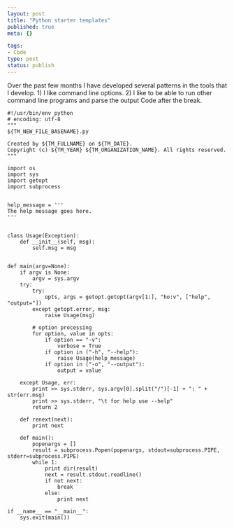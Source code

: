 ```yaml
---
layout: post
title: "Python starter templates"
published: true
meta: {}

tags:
- Code
type: post
status: publish
---
```

Over the past few months I have developed several patterns in the tools that I develop. 1) I like command line options. 2) I like to be able to run other command line programs and parse the output Code after the break.


    #!/usr/bin/env python
    # encoding: utf-8
    """
    ${TM_NEW_FILE_BASENAME}.py

    Created by ${TM_FULLNAME} on ${TM_DATE}.
    Copyright (c) ${TM_YEAR} ${TM_ORGANIZATION_NAME}. All rights reserved.
    """

    import os
    import sys
    import getopt
    import subprocess


    help_message = '''
    The help message goes here.
    '''


    class Usage(Exception):
        def __init__(self, msg):
            self.msg = msg


    def main(argv=None):
        if argv is None:
            argv = sys.argv
        try:
            try:
                opts, args = getopt.getopt(argv[1:], "ho:v", ["help", "output="])
            except getopt.error, msg:
                raise Usage(msg)

            # option processing
            for option, value in opts:
                if option == "-v":
                    verbose = True
                if option in ("-h", "--help"):
                    raise Usage(help_message)
                if option in ("-o", "--output"):
                    output = value

        except Usage, err:
            print >> sys.stderr, sys.argv[0].split("/")[-1] + ": " + str(err.msg)
            print >> sys.stderr, "\t for help use --help"
            return 2

        def renext(next):
            print next

        def main():
            popenargs = []
            result = subprocess.Popen(popenargs, stdout=subprocess.PIPE, stderr=subprocess.PIPE)
            while 1:
                print dir(result)
                next = result.stdout.readline()
                if not next:
                    break
                else:
                    print next

    if __name__ == "__main__":
        sys.exit(main())

